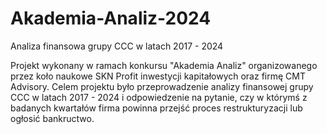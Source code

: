 # Akademia-Analiz-2024
Analiza finansowa grupy CCC w latach 2017 - 2024

Projekt wykonany w ramach konkursu "Akademia Analiz" organizowanego przez koło naukowe SKN Profit inwestycji kapitałowych oraz firmę CMT Advisory. Celem projektu było przeprowadzenie analizy finansowej grupy CCC w latach 2017 - 2024 i odpowiedzenie na pytanie, czy w którymś z badanych kwartałów firma powinna przejść proces restrukturyzacji lub ogłosić bankructwo.
